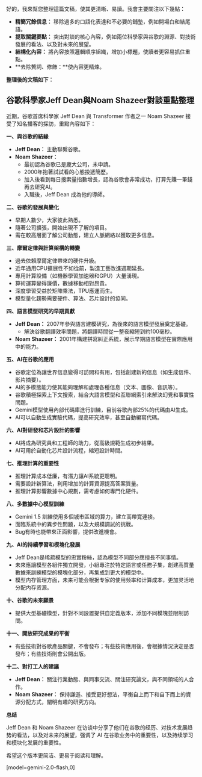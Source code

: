好的，我來幫您整理這篇文稿，使其更清晰、易讀。我會主要關注以下幾點：

*   **精簡冗餘信息：** 移除過多的口語化表達和不必要的鋪墊，例如開場白和結尾語。
*   **提取關鍵要點：** 突出對談的核心內容，例如兩位科學家與谷歌的淵源、對技術發展的看法、以及對未來的展望。
*   **結構化內容：** 將內容按照邏輯順序組織，增加小標題，使讀者更容易抓住重點。
*   **去除贅詞、修飾：**使內容更精煉。

**整理後的文稿如下：**

## **谷歌科學家Jeff Dean與Noam Shazeer對談重點整理**

近期，谷歌首席科學家 Jeff Dean 與 Transformer 作者之一 Noam Shazeer 接受了知名播客的採訪，重點內容如下：

**一、與谷歌的結緣**

*   **Jeff Dean：** 主動聯繫谷歌。
*   **Noam Shazeer：**
    *   最初認為谷歌已是龐大公司，未申請。
    *   2000年抱著試試看的心態投遞簡歷。
    *   加入後看到每日搜索量指數增長，認為谷歌會非常成功，打算先賺一筆錢再去研究AI。
    *   入職後，Jeff Dean 成為他的導師。

**二、谷歌的發展與變化**

*   早期人數少，大家彼此熟悉。
*   隨著公司擴張，開始出現不了解的項目。
*   需在較高層面了解公司動態，建立人脈網絡以獲取更多信息。

**三、摩爾定律與計算架構的轉變**

*   過去依賴摩爾定律帶來的硬件升級。
*   近年通用CPU擴展性不如從前，製造工藝改進週期延長。
*   專用計算設備（如機器學習加速器和GPU）大量湧現。
*   算術運算變得廉價，數據移動相對昂貴。
*   深度學習受益於矩陣乘法，TPU應運而生。
*   模型量化趨勢需要硬件、算法、芯片設計的協同。

**四、語言模型研究的早期貢獻**

*   **Jeff Dean：** 2007年參與語言建模研究，為後來的語言模型發展奠定基礎。
    *   解決谷歌翻譯效率問題，將翻譯時間從一整夜縮短到約100毫秒。
*   **Noam Shazeer：** 2001年構建拼寫糾正系統，展示早期語言模型在實際應用中的能力。

**五、AI在谷歌的應用**

*   谷歌定位為讓世界信息變得可訪問和有用，包括創建新的信息（如生成信件、影片摘要）。
*   AI的多模態能力使其能夠理解和處理各種信息（文本、圖像、音訊等）。
*   谷歌積極探索上下文搜索，結合大語言模型和互聯網索引來解決幻覺和事實性問題。
*   Gemini模型使用內部代碼庫進行訓練，目前谷歌內部25%的代碼由AI生成。
*   AI可以自動生成實驗代碼，提高研究效率，甚至自動編寫代碼。

**六、AI對研發和芯片設計的影響**

*   AI將成為研究員和工程師的助力，從高級規範生成初步結果。
*   AI可用於自動化芯片設計流程，縮短設計時間。

**七、推理計算的重要性**

*   推理計算成本低廉，有潛力讓AI系統更聰明。
*   需要設計新算法，利用增加的計算資源提高答案質量。
*   推理計算影響數據中心規劃，需考慮如何專門化硬件。

**八、多數據中心模型訓練**

*   Gemini 1.5 訓練使用多個城市區域的算力，建立高帶寬連接。
*   面臨系統中的異步性問題，以及大規模調試的挑戰。
*   Bug有時也能帶來正面影響，提供改進機會。

**九、AI的持續學習和模塊化發展**

*   Jeff Dean是稀疏模型的忠實粉絲，認為模型不同部分應擅長不同事情。
*   未來應讓模型各組件獨立開發，小組專注於特定語言或任務子集，創建高質量數據來訓練模型的模塊化部分，再集成到更大的模型中。
*   模型内存管理方面，未来可能会根据专家的使用频率和计算成本，更加灵活地分配内存资源。

**十、谷歌的未來願景**

*   提供大型基礎模型，針對不同設置提供自定義版本，添加不同模塊並限制訪問。

**十一、開放研究成果的平衡**

*   有些技術對谷歌產品關鍵，不會發布；有些技術應用後，會根據情況決定是否發布；有些技術則會公開出版。

**十二、對打工人的建議**

*   **Jeff Dean：** 關注行業動態、與同事交流、關注研究論文，與不同領域的人合作。
*   **Noam Shazeer：** 保持謙遜、接受更好想法，平衡自上而下和自下而上的資源分配方式，闡明有趣的研究方向。

**总结**

Jeff Dean 和 Noam Shazeer 在访谈中分享了他们在谷歌的经历、对技术发展趋势的看法，以及对未来的展望，强调了 AI 在谷歌业务中的重要性，以及持续学习和模块化发展的重要性。

希望这个版本更简洁、更易于阅读和理解。

[model=gemini-2.0-flash,0]
